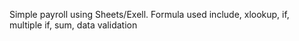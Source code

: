 Simple payroll using Sheets/Exell.
Formula used include, xlookup, if, multiple if, sum, data validation
